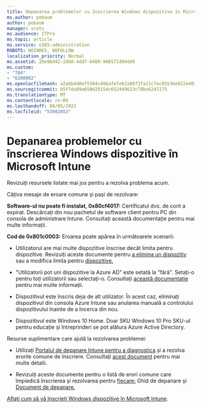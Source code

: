 ```yaml
---
title: Depanarea problemelor cu înscrierea Windows dispozitive în Microsoft Intune
ms.author: pebaum
author: pebaum
manager: scotv
ms.audience: ITPro
ms.topic: article
ms.service: o365-administration
ROBOTS: NOINDEX, NOFOLLOW
localization_priority: Normal
ms.assetid: 20e9bd42-2db0-4dd7-b480-966571494dd9
ms.custom:
- "784"
- "6200002"
ms.openlocfilehash: a2abb4d0ef5504c496afefe62a80f3fa21c7ec85536e822e402be33b3617b59e
ms.sourcegitcommit: b5f7da89a650d2915dc652449623c78be6247175
ms.translationtype: MT
ms.contentlocale: ro-RO
ms.lasthandoff: 08/05/2021
ms.locfileid: "53981053"
---
```

# <a name="troubleshoot-issues-with-enrolling-windows-devices-in-microsoft-intune"></a>Depanarea problemelor cu înscrierea Windows dispozitive în Microsoft Intune

Revizuiți resursele listate mai jos pentru a rezolva problema acum.
  
Câțiva mesaje de eroare comune și pași de rezolvare:
  
 **Software-ul nu poate fi instalat, 0x80cf4017:** Certificatul dvs. de cont a expirat. Descărcați din nou pachetul de software client pentru PC din consola de administrare Intune. Consultați această documentație pentru mai multe informații.
  
 **Cod de 0x801c0003:** Eroarea poate apărea în următoarele scenarii:
  
-  Utilizatorul are mai multe dispozitive înscrise decât limita pentru dispozitive. Revizuiți aceste documente pentru [a elimina un dispozitiv](https://docs.microsoft.com/intune/devices-wipe) sau a modifica limita pentru [dispozitive.](https://docs.microsoft.com/intune/enrollment-restrictions-set#set-device-limit-restrictions)

-  "Utilizatorii pot uni dispozitive la Azure AD" este setată la "fără". Setați-o pentru toți utilizatorii sau selectați-o. Consultați [această documentație](https://docs.microsoft.com/azure/active-directory/device-management-azure-portal#configure-device-settings) pentru mai multe informații.

-  Dispozitivul este înscris deja de alt utilizator. În acest caz, eliminați dispozitivul din consola Azure Intune sau anularea manuală a controlului dispozitivului înainte de a încerca din nou.

-  Dispozitivul este Windows 10 Home. Doar SKU Windows 10 Pro SKU-ul pentru educație și întreprinderi se pot alătura Azure Active Directory.

Resurse suplimentare care ajută la rezolvarea problemei:
  
-  Utilizați [Portalul de depanare Intune pentru a diagnostica](https://devicemanagement.microsoft.com/#blade/Microsoft_Intune_DeviceSettings/TroubleshootBlade) și a rezolva erorile comune de înscriere. Consultați [acest document](https://docs.microsoft.com/intune/help-desk-operators) pentru mai multe detalii.

-  Revizuiți aceste documente pentru o listă de erori comune care împiedică înscrierea și rezolvarea pentru [fiecare:](https://support.microsoft.com/help/4089533/troubleshooting-windows-device-enrollment-problems-in-microsoft-intune) Ghid de depanare și [Document de depanare.](https://docs.microsoft.com/troubleshoot/mem/intune/troubleshoot-device-enrollment-in-intune)

[Aflați cum să vă înscrieți Windows dispozitive în Microsoft Intune](https://docs.microsoft.com/intune/windows-enroll).
